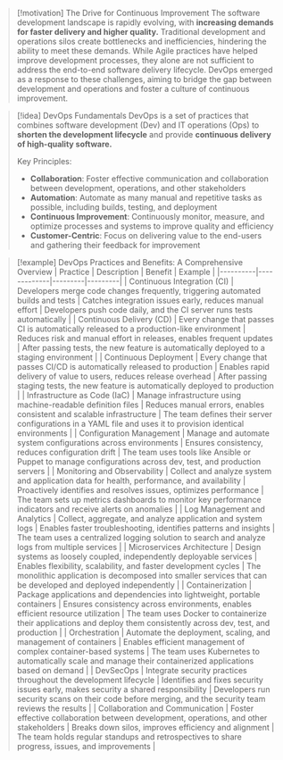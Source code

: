 > [!motivation] The Drive for Continuous Improvement
> The software development landscape is rapidly evolving, with **increasing demands for faster delivery and higher quality.** Traditional development and operations silos create bottlenecks and inefficiencies, hindering the ability to meet these demands. While Agile practices have helped improve development processes, they alone are not sufficient to address the end-to-end software delivery lifecycle. DevOps emerged as a response to these challenges, aiming to bridge the gap between development and operations and foster a culture of continuous improvement.

> [!idea] DevOps Fundamentals
> DevOps is a set of practices that combines software development (Dev) and IT operations (Ops) to **shorten the development lifecycle** and provide **continuous delivery of high-quality software.**
>
> Key Principles:
> - **Collaboration**: Foster effective communication and collaboration between development, operations, and other stakeholders
> - **Automation**: Automate as many manual and repetitive tasks as possible, including builds, testing, and deployment
> - **Continuous Improvement**: Continuously monitor, measure, and optimize processes and systems to improve quality and efficiency
> - **Customer-Centric**: Focus on delivering value to the end-users and gathering their feedback for improvement

> [!example] DevOps Practices and Benefits: A Comprehensive Overview
> | Practice | Description | Benefit | Example |
> |----------|-------------|---------|---------|
> | Continuous Integration (CI) | Developers merge code changes frequently, triggering automated builds and tests | Catches integration issues early, reduces manual effort | Developers push code daily, and the CI server runs tests automatically |
> | Continuous Delivery (CD) | Every change that passes CI is automatically released to a production-like environment | Reduces risk and manual effort in releases, enables frequent updates | After passing tests, the new feature is automatically deployed to a staging environment |
> | Continuous Deployment | Every change that passes CI/CD is automatically released to production | Enables rapid delivery of value to users, reduces release overhead | After passing staging tests, the new feature is automatically deployed to production |
> | Infrastructure as Code (IaC) | Manage infrastructure using machine-readable definition files | Reduces manual errors, enables consistent and scalable infrastructure | The team defines their server configurations in a YAML file and uses it to provision identical environments |
> | Configuration Management | Manage and automate system configurations across environments | Ensures consistency, reduces configuration drift | The team uses tools like Ansible or Puppet to manage configurations across dev, test, and production servers |
> | Monitoring and Observability | Collect and analyze system and application data for health, performance, and availability | Proactively identifies and resolves issues, optimizes performance | The team sets up metrics dashboards to monitor key performance indicators and receive alerts on anomalies |
> | Log Management and Analytics | Collect, aggregate, and analyze application and system logs | Enables faster troubleshooting, identifies patterns and insights | The team uses a centralized logging solution to search and analyze logs from multiple services |
> | Microservices Architecture | Design systems as loosely coupled, independently deployable services | Enables flexibility, scalability, and faster development cycles | The monolithic application is decomposed into smaller services that can be developed and deployed independently |
> | Containerization | Package applications and dependencies into lightweight, portable containers | Ensures consistency across environments, enables efficient resource utilization | The team uses Docker to containerize their applications and deploy them consistently across dev, test, and production |
> | Orchestration | Automate the deployment, scaling, and management of containers | Enables efficient management of complex container-based systems | The team uses Kubernetes to automatically scale and manage their containerized applications based on demand |
> | DevSecOps | Integrate security practices throughout the development lifecycle | Identifies and fixes security issues early, makes security a shared responsibility | Developers run security scans on their code before merging, and the security team reviews the results |
> | Collaboration and Communication | Foster effective collaboration between development, operations, and other stakeholders | Breaks down silos, improves efficiency and alignment | The team holds regular standups and retrospectives to share progress, issues, and improvements |


